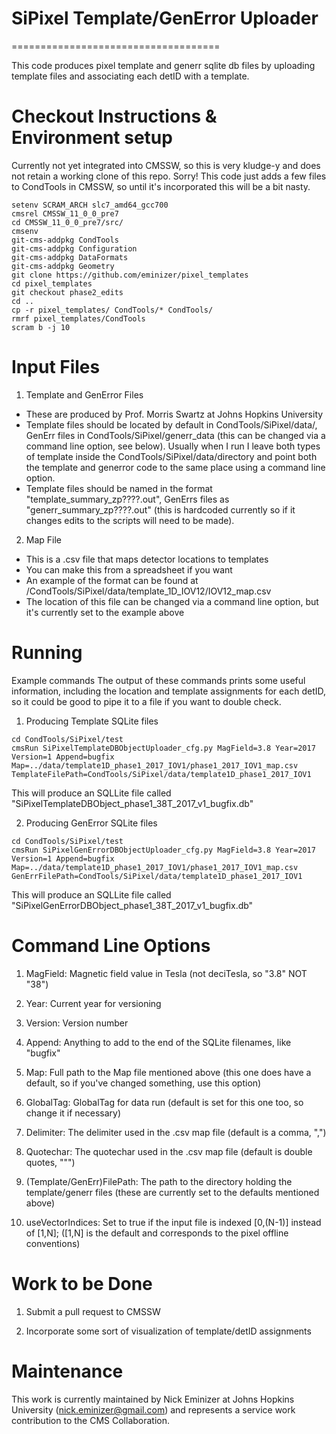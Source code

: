 # SiPixel Template/GenError Uploader
====================================

This code produces pixel template and generr sqlite db files by uploading template files and associating each detID with a template.

Checkout Instructions & Environment setup
=========================================

Currently not yet integrated into CMSSW, so this is very kludge-y and does not retain a working clone of this repo. Sorry!
This code just adds a few files to CondTools in CMSSW, so until it's incorporated this will be a bit nasty. 

```Shell
setenv SCRAM_ARCH slc7_amd64_gcc700
cmsrel CMSSW_11_0_0_pre7
cd CMSSW_11_0_0_pre7/src/
cmsenv
git-cms-addpkg CondTools
git-cms-addpkg Configuration
git-cms-addpkg DataFormats
git-cms-addpkg Geometry
git clone https://github.com/eminizer/pixel_templates
cd pixel_templates
git checkout phase2_edits
cd ..
cp -r pixel_templates/ CondTools/* CondTools/
rmrf pixel_templates/CondTools 
scram b -j 10
```

Input Files
===========

1) Template and GenError Files
* These are produced by Prof. Morris Swartz at Johns Hopkins University
* Template files should be located by default in CondTools/SiPixel/data/, GenErr files in CondTools/SiPixel/generr_data (this can be changed via a command line option, see below). Usually when I run I leave both types of template inside the CondTools/SiPixel/data/directory and point both the template and generror code to the same place using a command line option.
* Template files should be named in the format "template_summary_zp????.out", GenErrs files as "generr_summary_zp????.out" (this is hardcoded currently so if it changes edits to the scripts will need to be made).

2) Map File
* This is a .csv file that maps detector locations to templates
* You can make this from a spreadsheet if you want
* An example of the format can be found at /CondTools/SiPixel/data/template_1D_IOV12/IOV12_map.csv
* The location of this file can be changed via a command line option, but it's currently set to the example above

Running
=======

Example commands
The output of these commands prints some useful information, including the location and template assignments for each detID, so it could be good to pipe it to a file if you want to double check.

1) Producing Template SQLite files
```Shell
cd CondTools/SiPixel/test
cmsRun SiPixelTemplateDBObjectUploader_cfg.py MagField=3.8 Year=2017 Version=1 Append=bugfix Map=../data/template1D_phase1_2017_IOV1/phase1_2017_IOV1_map.csv TemplateFilePath=CondTools/SiPixel/data/template1D_phase1_2017_IOV1
```
This will produce an SQLLite file called "SiPixelTemplateDBObject_phase1_38T_2017_v1_bugfix.db"

2) Producing GenError SQLite files
```Shell
cd CondTools/SiPixel/test
cmsRun SiPixelGenErrorDBObjectUploader_cfg.py MagField=3.8 Year=2017 Version=1 Append=bugfix Map=../data/template1D_phase1_2017_IOV1/phase1_2017_IOV1_map.csv GenErrFilePath=CondTools/SiPixel/data/template1D_phase1_2017_IOV1
```
This will produce an SQLLite file called "SiPixelGenErrorDBObject_phase1_38T_2017_v1_bugfix.db"

Command Line Options
====================

1) MagField: Magnetic field value in Tesla (not deciTesla, so "3.8" NOT "38")

2) Year: Current year for versioning

3) Version: Version number

4) Append: Anything to add to the end of the SQLite filenames, like "bugfix"

5) Map: Full path to the Map file mentioned above (this one does have a default, so if you've changed something, use this option)

6) GlobalTag: GlobalTag for data run (default is set for this one too, so change it if necessary)

7) Delimiter: The delimiter used in the .csv map file (default is a comma, ",")

8) Quotechar: The quotechar used in the .csv map file (default is double quotes, """)

9) (Template/GenErr)FilePath: The path to the directory holding the template/generr files (these are currently set to the defaults mentioned above)

10) useVectorIndices: Set to true if the input file is indexed [0,(N-1)] instead of [1,N]; ([1,N] is the default and corresponds to the pixel offline conventions)

Work to be Done
===============

1) Submit a pull request to CMSSW

2) Incorporate some sort of visualization of template/detID assignments

Maintenance
===========

This work is currently maintained by Nick Eminizer at Johns Hopkins University (nick.eminizer@gmail.com) and represents a service work contribution to the CMS Collaboration.
